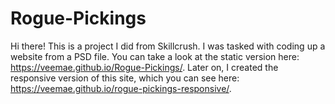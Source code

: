 # Rogue-Pickings

Hi there! This is a project I did from Skillcrush. I was tasked with coding up a website from a PSD file. You can take a look at the static version here: https://veemae.github.io/Rogue-Pickings/.
Later on, I created the responsive version of this site, which you can see here: https://veemae.github.io/rogue-pickings-responsive/.
